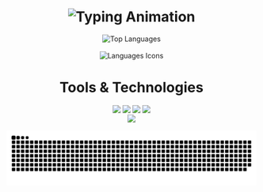 <h1 align="center">
  <!-- Typing Animation -->
  <img src="https://readme-typing-svg.demolab.com?font=Fira+Code&weight=500&size=24&duration=4000&pause=500&center=true&vCenter=true&width=600&lines=Welcome!;Eu+Amo+Fazer+Programa;Odeio+Assembly;Programador+Senir+Em+HTML" alt="Typing Animation">
</h1>

      
<div align="center">
  <!-- Most Used Languages -->
  <img src="https://github-readme-stats.vercel.app/api/top-langs/?username=GUTOFAR1AS&layout=compact&theme=radical&langs_count=10" alt="Top Languages" />
</div>
      

<div align="center"><br>
  <!-- Favorite Languages Icons Animation -->
  <img src="https://skillicons.dev/icons?i=js,ts,java,kotlin,spring,flutter,angular,docker,maven,dart&theme=dark&perline=5" alt="Languages Icons"/>
</div>

<div align="center">
 <strong><h1>Tools & Technologies</h1></strong>
</div>
<div align="center">
  <img src="https://img.shields.io/badge/Frontend-Angular-informational?style=flat&logo=angular&logoColor=white&color=DD0031" />
  <img src="https://img.shields.io/badge/Backend-Spring_Boot-green?style=flat&logo=spring&logoColor=white&color=6DB33F" />
  <img src="https://img.shields.io/badge/Database-PostgreSQL-informational?style=flat&logo=postgresql&logoColor=white&color=4169E1" />
  <img src="https://img.shields.io/badge/CI/CD-Docker-informational?style=flat&logo=docker&logoColor=white&color=2496ED" />
</div>

<div align="center">
  <a href="https://www.linkedin.com/in/gustavo-farias-a21274304/" target="_blank">
    <img src="https://img.shields.io/badge/-LinkedIn-%230077B5?style=for-the-badge&logo=linkedin&logoColor=white" target="_blank">
  </a>
</div>


<div align="center">
  
  ![Snake animation](https://github.com/Platane/snk/raw/output/github-contribution-grid-snake.svg)
  
</div>


